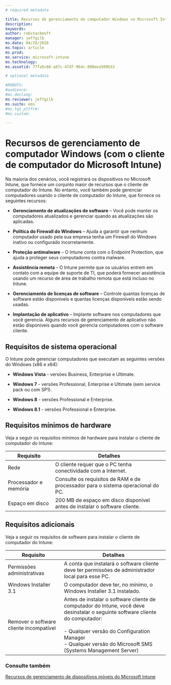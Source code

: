 ```yaml
---
# required metadata

title: Recursos de gerenciamento de computador Windows no Microsoft Intune | Microsoft Intune
description:
keywords:
author: robstackmsft
manager: jeffgilb
ms.date: 04/28/2016
ms.topic: article
ms.prod:
ms.service: microsoft-intune
ms.technology:
ms.assetid: 77fa5c66-a87c-47df-964c-800eea509b33

# optional metadata

#ROBOTS:
#audience:
#ms.devlang:
ms.reviewer: jeffgilb
ms.suite: ems
#ms.tgt_pltfrm:
#ms.custom:

---
```


# Recursos de gerenciamento de computador Windows (com o cliente de computador do Microsoft Intune)
Na maioria dos cenários, você registrará os dispositivos no Microsoft Intune, que fornece um conjunto maior de recursos que o cliente de computador do Intune. No entanto, você também pode gerenciar computadores usando o cliente de computador do Intune, que fornece os seguintes recursos:

-   **Gerenciamento de atualizações de software** – Você pode manter os computadores atualizados e gerenciar quando as atualizações são aplicadas.

-   **Política do Firewall do Windows** – Ajuda a garantir que nenhum computador usado pela sua empresa tenha um Firewall do Windows inativo ou configurado incorretamente.

-   **Proteção antimalware** – O Intune conta com o Endpoint Protection, que ajuda a proteger seus computadores contra malware.

-   **Assistência remota** – O Intune permite que os usuários entrem em contato com a equipe de suporte de TI, que poderá fornecer assistência usando um recurso de área de trabalho remota que está incluso no Intune.

-   **Gerenciamento de licenças de software** – Controle quantas licenças de software estão disponíveis e quantas licenças disponíveis estão sendo usadas.
-   **Implantação de aplicativo** – Implante software nos computadores que você gerencia. Alguns recursos de gerenciamento de aplicativo não estão disponíveis quando você gerencia computadores com o software cliente.


## Requisitos de sistema operacional
O Intune pode gerenciar computadores que executam as seguintes versões do Windows (x86 e x64):


-   **Windows Vista** - versões Business, Enterprise e Ultimate.

-   **Windows 7** - versões Professional, Enterprise e Ultimate (sem service pack ou com SP1).

-   **Windows 8** - versões Professional e Enterprise.

-   **Windows 8.1** - versões Professional e Enterprise.


## Requisitos mínimos de hardware
Veja a seguir os requisitos mínimos de hardware para instalar o cliente de computador do Intune:

|Requisito|Detalhes|
|---------------|--------------------|
|Rede|O cliente requer que o PC tenha conectividade com a Internet.|
|Processador e memória|Consulte os requisitos de RAM e de processador para o sistema operacional do PC.|
|Espaço em disco|200 MB de espaço em disco disponível antes de instalar o software cliente.|

## Requisitos adicionais
Veja a seguir os requisitos de software para instalar o cliente de computador do Intune:

|Requisito|Detalhes|
|---------------|--------------------|
|Permissões administrativas|A conta que instalará o software cliente deve ter permissões de administrador local para esse PC.|
|Windows Installer 3.1|O computador deve ter, no mínimo, o Windows Installer 3.1 instalado.|
|Remover o software cliente incompatível|Antes de instalar o software cliente de computador do Intune, você deve desinstalar o seguinte software cliente do computador:<br /><br />- Qualquer versão do Configuration Manager<br />- Qualquer versão do Microsoft SMS (Systems Management Server)|

### Consulte também
[Recursos de gerenciamento de dispositivos móveis do Microsoft Intune](/intune/understand/mobile-device-management-capabilties-in-microsoft-intune.md)


<!--HONumber=May16_HO1-->


